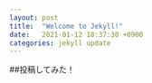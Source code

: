```yaml
---
layout: post
title:  "Welcome to Jekyll!"
date:   2021-01-12 18:37:30 +0900
categories: jekyll update
---
```


##投稿してみた！
